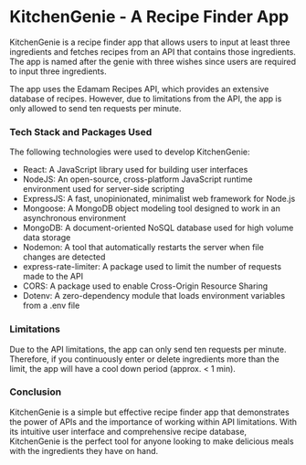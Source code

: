 # KitchenGenie - A Recipe Finder App

KitchenGenie is a recipe finder app that allows users to input at least three ingredients and fetches recipes from an API that contains those ingredients. The app is named after the genie with three wishes since users are required to input three ingredients.

The app uses the Edamam Recipes API, which provides an extensive database of recipes. However, due to limitations from the API, the app is only allowed to send ten requests per minute.

### Tech Stack and Packages Used
The following technologies were used to develop KitchenGenie:

* React: A JavaScript library used for building user interfaces
* NodeJS: An open-source, cross-platform JavaScript runtime environment used for server-side scripting
* ExpressJS: A fast, unopinionated, minimalist web framework for Node.js
* Mongoose: A MongoDB object modeling tool designed to work in an asynchronous environment
* MongoDB: A document-oriented NoSQL database used for high volume data storage
* Nodemon: A tool that automatically restarts the server when file changes are detected
* express-rate-limiter: A package used to limit the number of requests made to the API
* CORS: A package used to enable Cross-Origin Resource Sharing
* Dotenv: A zero-dependency module that loads environment variables from a .env file

### Limitations
Due to the API limitations, the app can only send ten requests per minute. Therefore, if you continuously enter or delete  ingredients more than the limit, the app will have a cool down period (approx. < 1 min). 

### Conclusion
KitchenGenie is a simple but effective recipe finder app that demonstrates the power of APIs and the importance of working within API limitations. With its intuitive user interface and comprehensive recipe database, KitchenGenie is the perfect tool for anyone looking to make delicious meals with the ingredients they have on hand.
